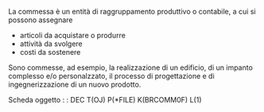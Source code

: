 La commessa è un entità di raggruppamento produttivo o contabile, a cui si possono assegnare
- articoli da acquistare o produrre
- attività da svolgere
- costi da sostenere

Sono commesse, ad esempio, la realizzazione di un edificio, di un impanto complesso e/o personalzzato, il processo di  progettazione e di ingegnerizzazione di un nuovo prodotto.

Scheda oggetto
 :  : DEC T(OJ) P(\*FILE) K(BRCOMM0F) L(1)
